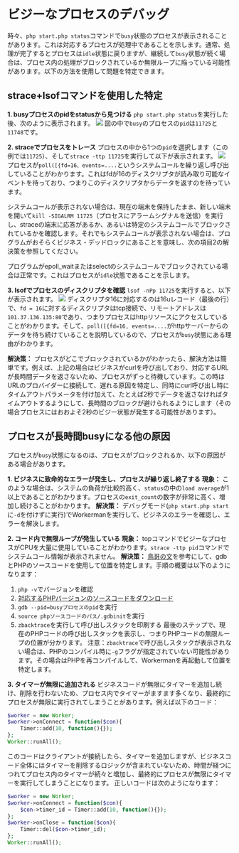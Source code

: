 # ビジーなプロセスのデバッグ
時々、```php start.php status```コマンドで```busy```状態のプロセスが表示されることがあります。これは対応するプロセスが処理中であることを示します。通常、処理が完了するとプロセスは```idle```状態に戻りますが、継続して```busy```状態が続く場合は、プロセス内の処理がブロックされているか無限ループに陥っている可能性があります。以下の方法を使用して問題を特定できます。

## strace+lsofコマンドを使用した特定

**1. busyプロセスのpidをstatusから見つける**
```php start.php status```を実行した後、次のように表示されます。
![](../images/d1903ed65ef2f3b0850e84ccbedc52aa.png)
図の中で```busy```のプロセスの```pid```は```11725```と```11748```です。

**2. straceでプロセスをトレース**
プロセスの中から1つの```pid```を選択します（この例では```11725```）、そして```strace -ttp 11725```を実行して以下が表示されます。
![](../images/7ce9f36da926f670949609dcdc593ab4.png)
プロセスが```poll([{fd=16、events=....```というシステムコールを繰り返し呼び出していることがわかります。これはfdが16のディスクリプタが読み取り可能なイベントを待っており、つまりこのディスクリプタからデータを返すのを待っています。

システムコールが表示されない場合は、現在の端末を保持したまま、新しい端末を開いて```kill -SIGALRM 11725```（プロセスにアラームシグナルを送信）を実行し、straceの端末に応答があるか、あるいは特定のシステムコールでブロックされているかを確認します。それでもシステムコールが表示されない場合は、プログラムがおそらくビジネス・デッドロックにあることを意味し、次の項目2の解決策を参照してください。

プログラムがepoll_waitまたはselectのシステムコールでブロックされている場合は正常です。これはプロセスが```idle```状態であることを示します。

**3. lsofでプロセスのディスクリプタを確認**
```lsof -nPp 11725```を実行すると、以下が表示されます。
![](../images/27bd629c3a1ac93f9f4b535d01df2ac1.png)
ディスクリプタ16に対応するのは16uレコード（最後の行）で、```fd = 16```に対するディスクリプタはtcp接続で、リモートアドレスは```101.37.136.135:80```であり、つまりプロセスはhttpリソースにアクセスしていることがわかります。そして、```poll([{fd=16, events=....```がhttpサーバーからのデータを待ち続けていることを説明しているので、プロセスが```busy```状態にある理由がわかります。

**解決策：**
プロセスがどこでブロックされているかがわかったら、解決方法は簡単です。例えば、上記の場合はビジネスがcurlを呼び出しており、対応するURLが長時間データを返さないため、プロセスがずっと待機しています。この時はURLのプロバイダーに接続して、遅れる原因を特定し、同時にcurl呼び出し時にタイムアウトパラメータを付け加えて、たとえば2秒でデータを返さなければタイムアウトするようにして、長時間のブロックが避けられるようにします（その場合プロセスにはおおよそ2秒のビジー状態が発生する可能性があります）。

## プロセスが長時間busyになる他の原因
プロセスが```busy```状態になるのは、プロセスがブロックされるか、以下の原因がある場合があります。

**1. ビジネスに致命的なエラーが発生し、プロセスが繰り返し終了する**
**現象：** このような場合は、システムの負荷が比較的高く、```status```の中の```load average```が1以上であることがわかります。プロセスの```exit_count```の数字が非常に高く、増加し続けることがわかります。
**解決策：** デバッグモード(```php start.php start```に```-d```を付けずに実行)でWorkermanを実行して、ビジネスのエラーを確認し、エラーを解決します。

**2. コード内で無限ループが発生している**
**現象：** topコマンドでビジーなプロセスがCPUを大量に使用していることがわかります。```strace -ttp pid```コマンドでシステムコール情報が表示されません。
**解決策：** [鳥哥の文](https://www.laruence.com/2011/12/06/2381.html)を参考にして、gdbとPHPのソースコードを使用して位置を特定します。手順の概要は以下のようになります：
1. ```php -v```でバージョンを確認
2. [対応するPHPバージョンのソースコードをダウンロード](https://www.php.net/releases/)
3. ```gdb --pid=busyプロセスのpid```を実行
4. ```source phpソースコードのパス/.gdbinit```を実行
5. ```zbacktrace```を実行して呼び出しスタックを印刷する
最後のステップで、現在のPHPコードの呼び出しスタックを表示し、つまりPHPコードの無限ループの位置が分かります。
注意：```zbacktrace```で呼び出しスタックが表示されない場合は、PHPのコンパイル時に```-g```フラグが指定されていない可能性があります。その場合はPHPを再コンパイルして、Workermanを再起動して位置を特定します。

**3. タイマーが無限に追加される**
ビジネスコードが無限にタイマーを追加し続け、削除を行わないため、プロセス内でタイマーがますます多くなり、最終的にプロセスが無限に実行されてしまうことがあります。例えば以下のコード：
```php
$worker = new Worker;
$worker->onConnect = function($con){
    Timer::add(10, function(){});
};
Worker::runAll();
```
このコードはクライアントが接続したら、タイマーを追加しますが、ビジネスコード全体にはタイマーを削除するロジックが含まれていないため、時間が経つにつれてプロセス内のタイマーが続々と増加し、最終的にプロセスが無限にタイマーを実行してしまうことになります。
正しいコードは次のようになります：
```php
$worker = new Worker;
$worker->onConnect = function($con){
    $con->timer_id = Timer::add(10, function(){});
};
$worker->onClose = function($con){
    Timer::del($con->timer_id);
};
Worker::runAll();
````
